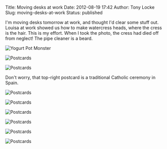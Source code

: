 Title: Moving desks at work
Date: 2012-08-19 17:42
Author: Tony Locke
Slug: moving-desks-at-work
Status: published

I'm moving desks tomorrow at work, and thought I'd clear some stuff out. Louisa at work showed us how to make watercress heads, where the cress is the hair. This is my effort. When I took the photo, the cress had died off from neglect! The pipe cleaner is a beard.  
  
![Yogurt Pot Monster]({static}/images/2012/IMG_20120817_095752.jpg)

![Postcards]({static}/images/2012/IMG_20120817_102242.jpg)

![Postcards]({static}/images/2012/IMG_20120817_102325.jpg)

Don't worry, that top-right postcard is a traditional Catholic ceremony in Spain.  
  
![Postcards]({static}/images/2012/IMG_20120817_102526.jpg)

![Postcards]({static}/images/2012/IMG_20120817_102600.jpg)

![Postcards]({static}/images/2012/IMG_20120817_102804.jpg)

![Postcards]({static}/images/2012/IMG_20120817_102842.jpg)

![Postcards]({static}/images/2012/IMG_20120817_102942.jpg)

![Postcards]({static}/images/2012/IMG_20120817_103717.jpg)
